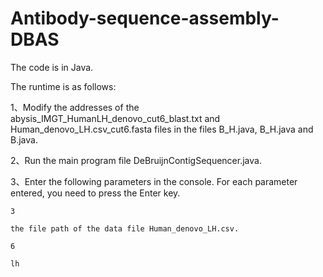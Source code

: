 # Antibody-sequence-assembly-DBAS
  The code is in Java.

The runtime is as follows:
  
  1、Modify the addresses of the abysis_IMGT_HumanLH_denovo_cut6_blast.txt and Human_denovo_LH.csv_cut6.fasta files in the files B_H.java, B_H.java and B.java.
  
  2、Run the main program file DeBruijnContigSequencer.java.
  
  3、Enter the following parameters in the console. For each parameter entered, you need to press the Enter key.
    
    3
    
    the file path of the data file Human_denovo_LH.csv.  
    
    6  
    
    lh

